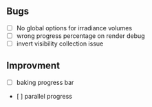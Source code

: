 
## Bugs
- [ ] No global options for irradiance volumes
- [ ] wrong progress percentage on render debug
- [ ] invert visibility collection issue

## Improvment
- [ ] baking progress bar
- [ ] parallel progress
